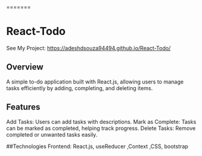 


=======
# React-Todo
See My Project:
https://adeshdsouza94494.github.io/React-Todo/

## Overview
A simple to-do application built with React.js, allowing users to manage tasks efficiently by adding, completing, and deleting items.

## Features
Add Tasks: Users can add tasks with descriptions.
Mark as Complete: Tasks can be marked as completed, helping track progress.
Delete Tasks: Remove completed or unwanted tasks easily.

##Technologies
Frontend: React.js, useReducer ,Context ,CSS, bootstrap


